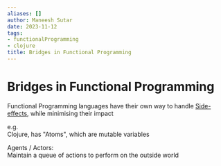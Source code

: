 ```yaml
---
aliases: []
author: Maneesh Sutar
date: 2023-11-12
tags:
- functionalProgramming
- clojure
title: Bridges in Functional Programming
---
```


# Bridges in Functional Programming

Functional Programming languages have their own way to handle [Side-effects](side_effects.md), while minimising their impact

e.g.  
Clojure, has "Atoms", which are mutable variables

Agents / Actors:  
Maintain a queue of actions to perform on the outside world
